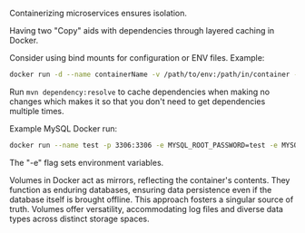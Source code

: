 Containerizing microservices ensures isolation.

Having two "Copy" aids with dependencies through layered caching in Docker.



Consider using bind mounts for configuration or ENV files. Example:
```bash
docker run -d --name containerName -v /path/to/env:/path/in/container -e ENV_FILE=/path/in/container/envfile.env imageNameToBaseContainerOn
```

Run `mvn dependency:resolve` to cache dependencies when making no changes which makes it so that you don't need to get dependencies multiple times.

Example MySQL Docker run:
```bash
docker run --name test -p 3306:3306 -e MYSQL_ROOT_PASSWORD=test -e MYSQL_DATABASE=mydatabase -e MYSQL_USER=myuser -e MYSQL_PASSWORD=mypassword -d --env-file /path/to/env/file mysql

```
The "-e" flag sets environment variables.


Volumes in Docker act as mirrors, reflecting the container's contents. They function as enduring databases, ensuring data persistence even if the database itself is brought offline. This approach fosters a singular source of truth. Volumes offer versatility, accommodating log files and diverse data types across distinct storage spaces.















































